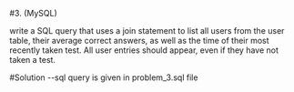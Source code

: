 #3. (MySQL)

write a SQL query that uses a join statement to list all users from the user
table, their average correct answers, as well as the time of their most recently taken test. All user entries
should appear, even if they have not taken a test.

#Solution
--sql query is given in problem_3.sql file
